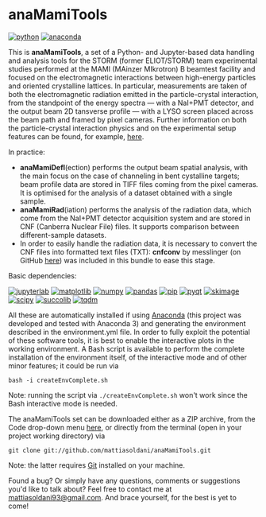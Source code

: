 # anaMamiTools

[![python](https://img.shields.io/badge/python->=3-blue.svg)](https://www.python.org/) [![anaconda](https://img.shields.io/badge/anaconda-3-blue.svg)](https://www.anaconda.com/)

This is **anaMamiTools**, a set of a Python- and Jupyter-based data handling and analysis tools for the STORM (former ELIOT/STORM) team experimental studies performed at the MAMI (MAinzer MIkrotron) B beamtest facility and focused on the electromagnetic interactions between high-energy particles and oriented crystalline lattices. In particular, measurements are taken of both the electromagnetic radiation emitted in the particle-crystal interaction, from the standpoint of the energy spectra &mdash; with a NaI+PMT detector, and the output beam 2D tansverse profile &mdash; with a LYSO screen placed across the beam path and framed by pixel cameras. Further information on both the particle-crystal interaction physics and on the experimental setup features can be found, for example, [here](http://cds.cern.ch/record/2626151).

In practice:
- **anaMamiDefl**(ection) performs the output beam spatial analysis, with the main focus on the case of channeling in bent cystalline targets; beam profile data are stored in TIFF files coming from the pixel cameras. It is optimised for the analysis of a dataset obtained with a single sample.
- **anaMamiRad**(iation) performs the analysis of the radiation data, which come from the NaI+PMT detector acquisition system and are stored in CNF (Canberra Nuclear File) files. It supports comparison between different-sample datasets.
- In order to easily handle the radiation data, it is necessary to convert the CNF files into formatted text files (TXT):  **cnfconv** by messlinger (on GitHub [here](https://github.com/messlinger/cnfconv)) was included in this bundle to ease this stage.

Basic dependencies:

[![jupyterlab](https://img.shields.io/badge/jupyterlab-2-blue.svg)](https://jupyterlab.readthedocs.io/en/stable/) [![matplotlib](https://img.shields.io/badge/matplotlib-3.3.1-blue.svg)](https://matplotlib.org/) [![numpy](https://img.shields.io/badge/numpy-grey.svg)](https://numpy.org/) [![pandas](https://img.shields.io/badge/pandas-grey.svg)](https://pandas.pydata.org/) [![pip](https://img.shields.io/badge/pip-grey.svg)](https://pip.pypa.io/en/stable/) [![pyqt](https://img.shields.io/badge/pyqt-grey.svg)](https://riverbankcomputing.com/software/pyqt/intro) [![skimage](https://img.shields.io/badge/skimage-grey.svg)](https://scikit-image.org/) [![scipy](https://img.shields.io/badge/scipy-grey.svg)](https://www.scipy.org/)  [![succolib](https://img.shields.io/badge/succolib-grey.svg)](https://github.com/mattiasoldani/succolib) [![tqdm](https://img.shields.io/badge/tqdm-grey.svg)](https://github.com/tqdm/tqdm)

All these are automatically installed if using [Anaconda](https://www.anaconda.com/) (this project was developed and tested with Anaconda 3) and generating the environment described in the environment.yml file. In order to fully exploit the potential of these software tools, it is best to enable the interactive plots in the working environment. A Bash script is available to perform the complete installation of the environment itself, of the interactive mode and of other minor features; it could be run via
```shell
bash -i createEnvComplete.sh
```
Note: running the script via `./createEnvComplete.sh` won't work since the Bash interactive mode is needed.

The anaMamiTools set can be downloaded either as a ZIP archive, from the Code drop-down menu [here](https://github.com/mattiasoldani/anaMamiTools), or directly from the terminal (open in your project working directory) via
```shell
git clone git://github.com/mattiasoldani/anaMamiTools.git
```
Note: the latter requires  [Git](https://git-scm.com/) installed on your machine.

Found a bug? Or simply have any questions, comments or suggestions you'd like to talk about? Feel free to contact me at <mattiasoldani93@gmail.com>. And brace yourself, for the best is yet to come!
